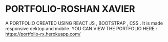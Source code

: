 # PORTFOLIO-ROSHAN XAVIER
A PORTFOLIO CREATED USING REACT JS , BOOTSTRAP , CSS . It is made responsive dektop and mobile. 
YOU CAN VIEW THE PORTFOLIO HERE : https://portfolio-rx.herokuapp.com/
